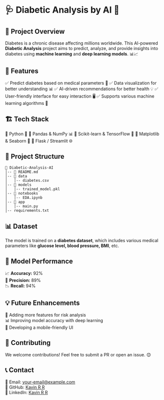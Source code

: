 # 🩺 Diabetic Analysis by AI 🤖

## 📌 Project Overview
Diabetes is a chronic disease affecting millions worldwide. This AI-powered **Diabetic Analysis** project aims to predict, analyze, and provide insights into diabetes using **machine learning** and **deep learning models**. 📊📈

## 🎯 Features
✅ Predict diabetes based on medical parameters 🏥
✅ Data visualization for better understanding 📊
✅ AI-driven recommendations for better health 💡
✅ User-friendly interface for easy interaction 🖥️
✅ Supports various machine learning algorithms 🤖

## 🏗️ Tech Stack
🔹 Python 🐍
🔹 Pandas & NumPy 📊
🔹 Scikit-learn & TensorFlow 🔬
🔹 Matplotlib & Seaborn 🎨
🔹 Flask / Streamlit 🌐

## 📂 Project Structure
```
📁 Diabetic-Analysis-AI
│-- 📜 README.md
│-- 📂 data
│   │-- diabetes.csv
│-- 📂 models
│   │-- trained_model.pkl
│-- 📂 notebooks
│   │-- EDA.ipynb
│-- 📂 app
│   │-- main.py
│-- requirements.txt
```


## 📊 Dataset
The model is trained on a **diabetes dataset**, which includes various medical parameters like **glucose level, blood pressure, BMI**, etc.

## 📌 Model Performance
📈 **Accuracy:** 92%  
🧪 **Precision:** 89%  
📉 **Recall:** 94%

## 💡 Future Enhancements
🚀 Adding more features for risk analysis  
📊 Improving model accuracy with deep learning  
📱 Developing a mobile-friendly UI  

## 🤝 Contributing
We welcome contributions! Feel free to submit a PR or open an issue. 😊


## 📞 Contact
📧 Email: your-email@example.com  
🐙 GitHub: [Kavin R R](https://github.com/Kavin-RR)  
🔗 LinkedIn: [Kavin R R](www.linkedin.com/in/kavin023)

